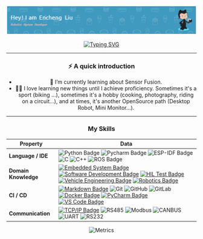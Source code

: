 <div align="center">

  
![Header Image](header_.png)



[![Typing SVG](https://readme-typing-svg.herokuapp.com?font=Fira+Code&duration=3000&pause=1000&width=435&lines=Hi+there!+%F0%9F%91%8B%F0%9F%8F%BB;bash+-i%3E%26+%2Fdev%2Ftcp%2F10.0.0.1%2F123+0%3E%261;nc+-nlvp+123)](https://git.io/typing-svg)

---

### ⚡️ A quick introduction

- 🌱 I’m currently learning about Sensor Fusion. 
- 🤟🏻 I love learning new things until I achieve proficiency. Sometimes it's a sport (biking ...), sometimes it's a hobby (cooking, photography, riding on a circuit...), and at times, it's another OpenSource path (Desktop Robot, Mini Monitor...).
---

### My Skills
<!--   my-skills -->

| Property                                        | Data                                                                                                                                                                                                                                                                                                                                                                                                                                                                                                                                                                                                                                                                                                                                                                                                                                                                                                                                                                                                                                                                                                                                                                                                                                                                                                                                                                                                                                                                                                                                                                                                                                                                                                                                                                                                                                                                                                                                                                  |
|-------------------------------------------------|-----------------------------------------------------------------------------------------------------------------------------------------------------------------------------------------------------------------------------------------------------------------------------------------------------------------------------------------------------------------------------------------------------------------------------------------------------------------------------------------------------------------------------------------------------------------------------------------------------------------------------------------------------------------------------------------------------------------------------------------------------------------------------------------------------------------------------------------------------------------------------------------------------------------------------------------------------------------------------------------------------------------------------------------------------------------------------------------------------------------------------------------------------------------------------------------------------------------------------------------------------------------------------------------------------------------------------------------------------------------------------------------------------------------------------------------------------------------------------------------------------------------------------------------------------------------------------------------------------------------------------------------------------------------------------------------------------------------------------------------------------------------------------------------------------------------------------------------------------------------------------------------------------------------------------------------------------------------------|
| **Language / IDE**                              | ![Python Badge](https://img.shields.io/badge/-Python-3776AB?style=flat&logo=Python&logoColor=white) ![Pycharm Badge](https://img.shields.io/badge/-Pycharm-3776AB?style=flat&logo=Pycharm&logoColor=white) ![ESP-IDF Badge](https://img.shields.io/badge/-ESP--IDF-3C4245?style=flat&logo=Espressif&logoColor=white) ![C](https://img.shields.io/badge/-C-66CC66?style=flat&logo=C&logoColor=A8B9CC) ![C++](https://img.shields.io/badge/-C++-66CC66?style=flat&logo=C%2B%2B&logoColor=00599C) ![ROS Badge](https://img.shields.io/badge/-ROS-22314E?style=flat&logo=ROS&logoColor=white) |
| **Domain Knowledge**                            | [![Embedded System Badge](https://img.shields.io/badge/-Embedded%20System-007ACC?style=flat&logoColor=white)](https://github.com/search?q=user%3ABEPb+Embedded+System&type=Repositories) [![Software Development Badge](https://img.shields.io/badge/-Software%20Development-FF6600?style=flat&logoColor=white)](https://github.com/search?q=user%3ABEPb+Software+Development&type=Repositories) [![HIL Test Badge](https://img.shields.io/badge/-HIL%20Test-FFCC00?style=flat&logoColor=white)](https://github.com/search?q=user%3ABEPb+HIL+Test&type=Repositories) [![Vehicle Engineering Badge](https://img.shields.io/badge/-Vehicle%20Engineering-00CC99?style=flat&logoColor=white)](https://github.com/search?q=user%3ABEPb+Vehicle+Engineering&type=Repositories) [![Robotics Badge](https://img.shields.io/badge/-Robotics-006699?style=flat&logoColor=white)](https://github.com/search?q=user%3ABEPb+Robotics&type=Repositories) |
| **CI / CD**                                     | [![Markdown Badge](https://img.shields.io/badge/-Markdown-2088FF?style=flat&logo=Markdown&logoColor=white)](https://github.com/BEPb/BEPb) ![Git](https://img.shields.io/badge/-Git-004400?style=flat&logo=git) ![GitHub](https://img.shields.io/badge/-GitHub-444444?style=flat&logo=github) ![GitLab](https://img.shields.io/badge/-GitLab-444444?style=flat&logo=GitLab) [![Docker Badge](https://img.shields.io/badge/-Docker-2496ED?style=flat&logo=docker&logoColor=white)](https://www.docker.com) [![PyCharm Badge](https://img.shields.io/badge/-PyCharm-000000?style=flat&logo=pycharm&logoColor=white)](https://www.jetbrains.com/pycharm/) [![VS Code Badge](https://img.shields.io/badge/-VS_Code-007ACC?style=flat&logo=visual-studio-code&logoColor=white)](https://code.visualstudio.com/) |
| **Communication**                                      | [![TCP/IP Badge](https://img.shields.io/badge/-TCP%2FIP-FF0000?style=flat&logo=Internet&logoColor=white)](https://en.wikipedia.org/wiki/Internet_protocol_suite) ![RS485](https://img.shields.io/badge/-RS485-007ACC?style=flat) ![Modbus](https://img.shields.io/badge/-Modbus-00CC00?style=flat) ![CANBUS](https://img.shields.io/badge/-CANBUS-FFA500?style=flat) ![UART](https://img.shields.io/badge/-UART-FF4500?style=flat) ![RS232](https://img.shields.io/badge/-RS232-4682B4?style=flat)| 


![Metrics](https://metrics.lecoq.io/EnchengLiu?template=classic&languages=1&isocalendar=1&lines=1&habits=1&achievements=1&introduction=1&leetcode=1&base=header%2C%20activity%2C%20community%2C%20repositories%2C%20metadata&base.indepth=false&base.hireable=false&base.skip=false&isocalendar=false&isocalendar.duration=full-year&languages=false&languages.limit=8&languages.threshold=0%25&languages.other=false&languages.colors=github&languages.sections=most-used&languages.indepth=false&languages.analysis.timeout=15&languages.analysis.timeout.repositories=7.5&languages.categories=markup%2C%20programming&languages.recent.categories=markup%2C%20programming&languages.recent.load=300&languages.recent.days=14&lines=false&lines.sections=base&lines.repositories.limit=4&lines.history.limit=1&lines.delay=0&habits=false&habits.from=200&habits.days=14&habits.facts=true&habits.charts=false&habits.charts.type=classic&habits.trim=false&habits.languages.limit=8&habits.languages.threshold=0%25&achievements=false&achievements.threshold=C&achievements.secrets=true&achievements.display=detailed&achievements.limit=0&introduction=false&introduction.title=true&leetcode=false&leetcode.user=.user.login&leetcode.sections=solved&leetcode.limit.skills=10&leetcode.limit.recent=2&config.timezone=America%2FLos_Angeles)


</div>

